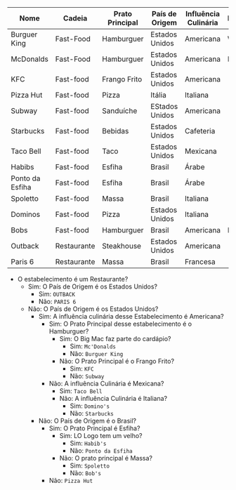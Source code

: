 Nome | Cadeia | Prato Principal | País de Origem | Influência Culinária | Especialidade 
---- | ------ | --------------- | -------------- | -------------------- | -------------
Burguer King | Fast-Food | Hamburguer | Estados Unidos | Americana | Whoper
McDonalds | Fast-Food | Hamburguer | Estados Unidos | Americana | Big Mac
KFC | Fast-food  | Frango Frito  | Estados Unidos    | Americana
Pizza Hut | Fast-food  | Pizza  | Itália  | Italiana
Subway | Fast-food  | Sanduíche  | EStados Unidos | Americana
Starbucks | Fast-food  | Bebidas  | Estados Unidos | Cafeteria
Taco Bell | Fast-food  | Taco  | Estados Unidos | Mexicana
Habibs | Fast-food  | Esfiha  | Brasil | Árabe
Ponto da Esfiha | Fast-food  | Esfiha  | Brasil | Árabe
Spoletto | Fast-food  | Massa  | Brasil | Italiana
Dominos | Fast-food  | Pizza  | Estados Unidos | Italiana
Bobs | Fast-food  | Hamburguer  | Brasil | Americana | Big Bob
Outback | Restaurante  | Steakhouse  | Estados Unidos | Americana
Paris 6 | Restaurante  | Massa  | Brasil | Francesa


- O estabelecimento é um Restaurante?
    - Sim: O País de Origem é os Estados Unidos?
        - Sim: `OUTBACK`
        - Não: `PARIS 6`
    - Não: O País de Origem é os Estados Unidos?
        - Sim: A influência culinária desse Estabelecimento é Americana?
            - Sim: O Prato Principal desse estabelecimento é o Hamburguer?
                - Sim: O Big Mac faz parte do cardápio?
                    - Sim: `Mc'Donalds`
                    - Não: `Burguer King`
                - Não: O Prato Principal é o Frango Frito?
                    - Sim: `KFC`
                    - Não: `Subway`
            - Não: A influência Culinária é Mexicana?
                - Sim: `Taco Bell`
                - Não: A influência Culinária é Italiana?
                    - Sim: `Domino's`
                    - Não: `Starbucks`
        - Não: O País de Origem é o Brasil?
            - Sim: O Prato Principal é Esfiha?
                - Sim: LO Logo tem um velho?
                    - Sim: `Habib's`
                    - Não: `Ponto da Esfiha`
                - Não: O prato principal é Massa?
                    - Sim: `Spoletto`
                    - Não: `Bob's`
            - Não: `Pizza Hut`

            